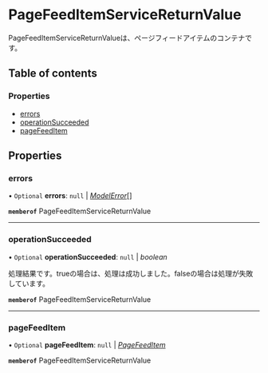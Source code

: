 # PageFeedItemServiceReturnValue


<div lang=\"ja\">PageFeedItemServiceReturnValueは、ページフィードアイテムのコンテナです。</div> 

## Table of contents

### Properties

- [errors](pagefeeditemservicereturnvalue.md#errors)
- [operationSucceeded](pagefeeditemservicereturnvalue.md#operationsucceeded)
- [pageFeedItem](pagefeeditemservicereturnvalue.md#pagefeeditem)

## Properties

### errors

• `Optional` **errors**: ``null`` \| [*ModelError*](modelerror.md)[]

**`memberof`** PageFeedItemServiceReturnValue

___

### operationSucceeded

• `Optional` **operationSucceeded**: ``null`` \| *boolean*

<div lang=\"ja\">処理結果です。trueの場合は、処理は成功しました。falseの場合は処理が失敗しています。</div> 

**`memberof`** PageFeedItemServiceReturnValue

___

### pageFeedItem

• `Optional` **pageFeedItem**: ``null`` \| [*PageFeedItem*](pagefeeditem.md)

**`memberof`** PageFeedItemServiceReturnValue
